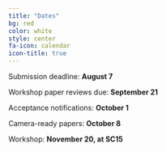 ```yaml
---
title: "Dates"
bg: red
color: white
style: center
fa-icon: calendar
icon-title: true
---
```


Submission deadline: **August 7**

Workshop paper reviews due: **September 21**

Acceptance notifications: **October 1**

Camera-ready papers: **October 8**

Workshop: **November 20, at SC15**
